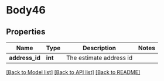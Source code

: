 # Body46

## Properties
Name | Type | Description | Notes
------------ | ------------- | ------------- | -------------
**address_id** | **int** | The estimate address id | 

[[Back to Model list]](../README.md#documentation-for-models) [[Back to API list]](../README.md#documentation-for-api-endpoints) [[Back to README]](../README.md)


